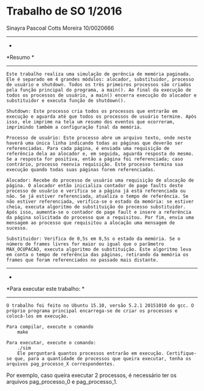 # Trabalho de SO 1/2016
Sinayra Pascoal Cotts Moreira 		10/0020666

*******************************************
*
*Resumo
*
*******************************************
	Este trabalho realiza uma simulação de gerência de memória paginada. Ele é separado em 4 grandes módulos: alocador, substituidor, processo de usuário e shutdown. Todos os três primeiros processos são criados pela função principal do programa, a main(). Ao final da execução de todos os processos de usuário, a main() encerra execução do alocador e substituidor e executa função de shutdown().

	Shutdown: Este processo cria todos os processos que entrarão em execução e aguarda até que todos os processos de usuário termine. Após isso, ele imprime na tela um resumo dos eventos que ocorreram, imprimindo também a configuração final da memória.

	Processo de usuário: Este processo abre um arquivo texto, onde neste haverá uma única linha indicando todas as páginas que deverão ser referenciadas. Para cada página, é enviada uma requisição de referência dela ao alocador e, em seguida, aguarda resposta do mesmo. Se a resposta for positiva, então a página foi referenciada; caso contrário, processo reenvia requisição. Este processo termina sua execução quando todas suas páginas forem referenciadas.

	Alocador: Recebe do processo de usuário uma requisição de alocação de página. O alocador então inicializa contador de page faults deste processo de usuário e verifica se a página já está referenciada ou não. Se já estiver referenciada, atualiza o tempo de referência. Se não estiver referenciada, verifica-se o estado da memória: se estiver cheia, executa algoritmo de substituição do processo substituidor. Após isso, aumenta-se o contador de page fault e insere a referência da página solicitada do processo que a requisitou. Por fim, envia uma mensagem ao processo que requisitou a alocação uma mensagem de sucesso.

	Substituidor: Verifica de 0,5s em 0,5s o estado da memória. Se o número de frames livres for maior ou igual que o parâmetro MAX_OCUPACAO, executa algoritmo de substituição. Este algoritmo leva em conta o tempo de referência das páginas, retirando da memória os frames que foram referenciados no passado mais distante.



*******************************************
*
*Para executar este trabalho:
*
*******************************************
	O trabalho foi feito no Ubuntu 15.10, versão 5.2.1 20151010 do gcc. O próprio programa principal encarrega-se de criar os processos e colocá-los em execução.

	Para compilar, execute o comando
		make

	Para executar, execute o comando:
		./sim
		Ele perguntará quantos processos entrarão em execução. Certifique-se que, para a quantidade de processos que queira executar, tenha os arquivos pag_processo_X correspondentes.
Por exemplo, caso queira executar 2 processos, é necessário ter os arquivos pag_processo_0 e pag_processo_1.
